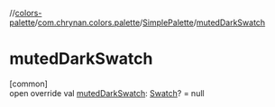 //[colors-palette](../../../index.md)/[com.chrynan.colors.palette](../index.md)/[SimplePalette](index.md)/[mutedDarkSwatch](muted-dark-swatch.md)

# mutedDarkSwatch

[common]\
open override val [mutedDarkSwatch](muted-dark-swatch.md): [Swatch](../-swatch/index.md)? = null
